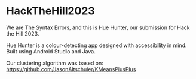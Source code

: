 # HackTheHill2023
We are The Syntax Errors, and this is Hue Hunter, our submission for Hack the Hill 2023.

Hue Hunter is a colour-detecting app designed with accessibility in mind. Built using Android Studio and Java.

Our clustering algorithm was based on: https://github.com/JasonAltschuler/KMeansPlusPlus

